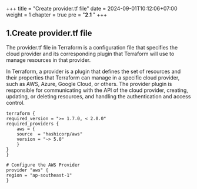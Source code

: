+++
title = "Create provider.tf file"
date = 2024-09-01T10:12:06+07:00
weight = 1
chapter = true
pre = "<b>2.1 </b>"
+++

## 1.Create provider.tf file
The provider.tf file in Terraform is a configuration file that specifies the cloud provider and its corresponding plugin that Terraform will use to manage resources in that provider.

In Terraform, a provider is a plugin that defines the set of resources and their properties that Terraform can manage in a specific cloud provider, such as AWS, Azure, Google Cloud, or others. The provider plugin is responsible for communicating with the API of the cloud provider, creating, updating, or deleting resources, and handling the authentication and access control.


    terraform {
    required_version = ">= 1.7.0, < 2.0.0"
    required_providers {
        aws = {
        source  = "hashicorp/aws"
        version = "~> 5.0"
        }
    }
    }

    # Configure the AWS Provider
    provider "aws" {
    region = "ap-southeast-1"
    }